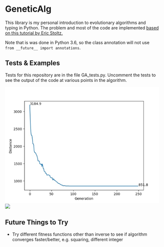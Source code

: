 # GeneticAlg
This library is my personal introduction to evolutionary algorithms and typing in Python. The problem and most of the code are implemented [based on this tutorial by Eric Stoltz.](https://towardsdatascience.com/evolution-of-a-salesman-a-complete-genetic-algorithm-tutorial-for-python-6fe5d2b3ca35)

Note that is was done in Python 3.6, so the class annotation will not use `from __future__ import annotations`.

## Tests & Examples
Tests for this repository are in the file GA_tests.py. Uncomment the tests to see the output of the code at various points in the algorithm.

![](generations.jpeg)
![](GA4TSM.gif)

## Future Things to Try
- Try different fitness functions other than inverse to see if algorithm converges faster/better, e.g. squaring, different integer